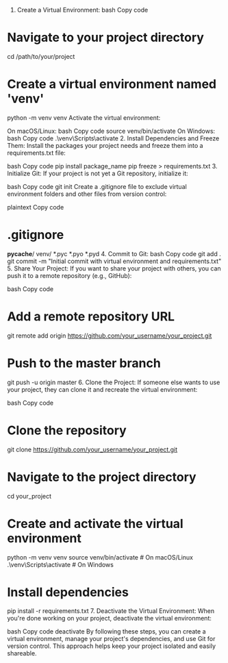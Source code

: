 1. Create a Virtual Environment:
bash
Copy code
# Navigate to your project directory
cd /path/to/your/project

# Create a virtual environment named 'venv'
python -m venv venv
Activate the virtual environment:

On macOS/Linux:
bash
Copy code
source venv/bin/activate
On Windows:
bash
Copy code
.\venv\Scripts\activate
2. Install Dependencies and Freeze Them:
Install the packages your project needs and freeze them into a requirements.txt file:

bash
Copy code
pip install package_name
pip freeze > requirements.txt
3. Initialize Git:
If your project is not yet a Git repository, initialize it:

bash
Copy code
git init
Create a .gitignore file to exclude virtual environment folders and other files from version control:

plaintext
Copy code
# .gitignore
__pycache__/
venv/
*.pyc
*.pyo
*.pyd
4. Commit to Git:
bash
Copy code
git add .
git commit -m "Initial commit with virtual environment and requirements.txt"
5. Share Your Project:
If you want to share your project with others, you can push it to a remote repository (e.g., GitHub):

bash
Copy code
# Add a remote repository URL
git remote add origin https://github.com/your_username/your_project.git

# Push to the master branch
git push -u origin master
6. Clone the Project:
If someone else wants to use your project, they can clone it and recreate the virtual environment:

bash
Copy code
# Clone the repository
git clone https://github.com/your_username/your_project.git

# Navigate to the project directory
cd your_project

# Create and activate the virtual environment
python -m venv venv
source venv/bin/activate  # On macOS/Linux
.\venv\Scripts\activate  # On Windows

# Install dependencies
pip install -r requirements.txt
7. Deactivate the Virtual Environment:
When you're done working on your project, deactivate the virtual environment:

bash
Copy code
deactivate
By following these steps, you can create a virtual environment, manage your project's dependencies, and use Git for version control. This approach helps keep your project isolated and easily shareable.
